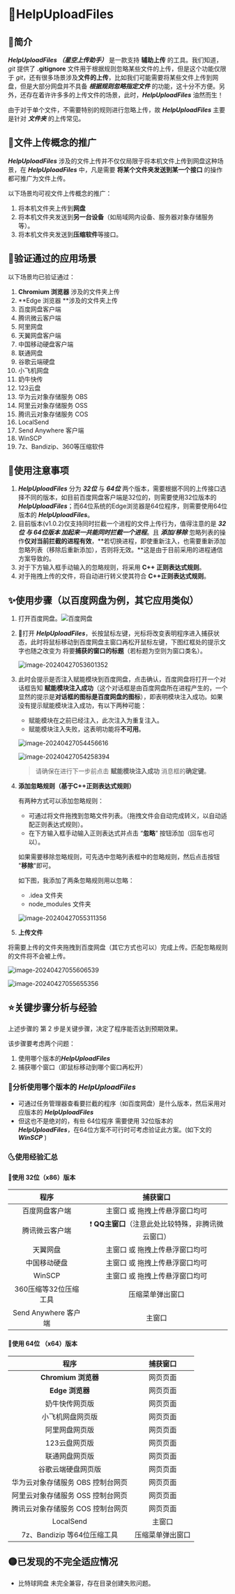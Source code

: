 # 🍕HelpUploadFiles

## 🍺简介

***HelpUploadFiles （星空上传助手）*** 是一款支持 **辅助上传** 的工具。我们知道，*git* 提供了 **.gitignore** 文件用于根据规则忽略某些文件的上传，但是这个功能仅限于 *git*，还有很多场景涉及**文件的上传**，比如我们可能需要将某些文件上传到网盘，但是大部分网盘并不具备 ***根据规则忽略指定文件*** 的功能，这十分不方便。另外，还存在着许许多多的上传文件的场景，此时，***HelpUploadFiles*** 油然而生！

由于对于单个文件，不需要特别的规则进行忽略上传，故 ***HelpUploadFiles*** 主要是针对 ***文件夹*** 的上传常见。

## 🍺文件上传概念的推广

***HelpUploadFiles*** 涉及的文件上传并不仅仅局限于将本机文件上传到网盘这种场景，在 ***HelpUploadFiles*** 中，凡是需要 **将某个文件夹发送到某一个接口** 的操作都可推广为文件上传。

以下场景均可视文件上传概念的推广：

1. 将本机文件夹上传到**网盘**
2. 将本机文件夹发送到**另一台设备**（如局域网内设备、服务器对象存储服务等）。
3. 将本机文件夹发送到**压缩软件**等接口。

## 🍻验证通过的应用场景

以下场景均已验证通过：

1. **Chromium 浏览器** 涉及的文件夹上传
2. **Edge 浏览器 **涉及的文件夹上传
3. 百度网盘客户端
4. 腾讯微云客户端
5. 阿里网盘
6. 天翼网盘客户端
7. 中国移动硬盘客户端
8. 联通网盘
9. 谷歌云端硬盘
10. 小飞机网盘
11. 奶牛快传
12. 123云盘
13. 华为云对象存储服务 OBS
14. 阿里云对象存储服务 OSS
15. 腾讯云对象存储服务 COS
16. LocalSend
17. Send Anywhere 客户端
18. WinSCP
19. 7z、Bandizip、360等压缩软件

## 📍使用注意事项

1. ***HelpUploadFiles*** 分为 ***32位*** 与 ***64位***  两个版本，需要根据不同的上传接口选择不同的版本，如目前百度网盘客户端是32位的，则需要使用32位版本的 ***HelpUploadFiles***；而64位系统的Edge浏览器是64位程序，则需要使用64位版本的 ***HelpUploadFiles***。
2. 目前版本(v1.0.2)仅支持同时拦截一个进程的文件上传行为，值得注意的是 ***32位 与 64位版本 加起来一共能同时拦截一个进程***。且 ***添加/移除*** 忽略列表的操作**仅对当前拦截的进程有效**，**若切换进程，即使重新注入，也需要重新添加忽略列表（移除后重新添加），否则将无效。**这是由于目前采用的进程通信方案导致的。
3. 对于下方输入框手动输入的忽略规则，将采用 **C++ 正则表达式规则**。
4. 对于拖拽上传的文件，将自动进行转义使其符合 **C++正则表达式规则**。

## ✨使用步骤（以百度网盘为例，其它应用类似）

1. 打开百度网盘。![百度网盘](https://github.com/KrxkGit/HelpUploadFiles/blob/main/documents/imgs/1.jpg)

2. 🔑打开 ***HelpUploadFiles***，长按鼠标左键，光标将改变表明程序进入捕获状态，此时将鼠标移动到百度网盘主窗口再松开鼠标左键，下图红框处的提示文字也随之改变为 将要**捕获的窗口的标题**（若标题为空则为窗口类名）。

   ![image-20240427053601352](https://github.com/KrxkGit/HelpUploadFiles/blob/main/documents/imgs/2.jpg)

3. 此时会提示是否注入赋能模块到百度网盘，点击确认，百度网盘将打开一个对话框告知 **赋能模块注入成功**（这个对话框是由百度网盘所在进程产生的，一个显然的提示是**对话框的图标是百度网盘的图标**），即表明模块注入成功。如果没有提示赋能模块注入成功，有以下两种可能：

   - 赋能模块在之前已经注入，此次注入为重复注入。
   - 赋能模块注入失败，这表明功能将**不可用**。

   ![image-20240427054456616](https://github.com/KrxkGit/HelpUploadFiles/blob/main/documents/imgs/3.jpg)

   ![image-20240427054258394](https://github.com/KrxkGit/HelpUploadFiles/blob/main/documents/imgs/4.jpg)

   > 请确保在进行下一步前点击 **赋能模块注入成功** 消息框的**确定键**。

4. **添加忽略规则（基于C++正则表达式规则）**

   有两种方式可以添加忽略规则：

   - 可通过将文件拖拽到忽略文件列表。（拖拽文件会自动完成转义，以自动适配正则表达式规则）。
   - 在下方输入框手动输入正则表达式并点击 “**忽略**” 按钮添加（回车也可以）。

   如果需要移除忽略规则，可先选中忽略列表框中的忽略规则，然后点击按钮 "**移除**"即可。

   如下图，我添加了两条忽略规则用以忽略：

   - .idea 文件夹
   - node_modules 文件夹

   ![image-20240427055311356](https://github.com/KrxkGit/HelpUploadFiles/blob/main/documents/imgs/5.jpg)

5. **上传文件**

将需要上传的文件夹拖拽到百度网盘（其它方式也可以）完成上传。匹配忽略规则的文件将不会被上传。

<img src="https://github.com/KrxkGit/HelpUploadFiles/blob/main/documents/imgs/6.jpg" alt="image-20240427055606539"  />

![image-20240427055655356](https://github.com/KrxkGit/HelpUploadFiles/blob/main/documents/imgs/7.jpg)

## ⭐关键步骤分析与经验

上述步骤的 第 2 步是关键步骤，决定了程序能否达到预期效果。

该步骤要考虑两个问题：

1. 使用哪个版本的***HelpUploadFiles***
2. 捕获哪个窗口（即鼠标移动到哪个窗口再松开）

### 🌛分析使用哪个版本的 ***HelpUploadFiles***

- 可通过任务管理器查看要拦截的程序（如百度网盘）是什么版本，然后采用对应版本的 ***HelpUploadFiles***
- 但这也不是绝对的，有些 64位程序 需要使用 32位版本的 ***HelpUploadFiles***，在64位方案不可行时可考虑验证此方案。(如下文的 ***WinSCP*** )

### 🌜使用经验汇总

#### 🌈使用 32位（x86）版本

|         程序          |                      捕获窗口                      |
| :-------------------: | :------------------------------------------------: |
|    百度网盘客户端     |           主窗口 或 拖拽上传悬浮窗口均可           |
|    腾讯微云客户端     | ❗ **QQ主窗口**（注意此处比较特殊，非腾讯微云窗口） |
|       天翼网盘        |           主窗口 或 拖拽上传悬浮窗口均可           |
|     中国移动硬盘      |           主窗口 或 拖拽上传悬浮窗口均可           |
|        WinSCP         |           主窗口 或 拖拽上传悬浮窗口均可           |
| 360压缩等32位压缩工具 |                  压缩菜单弹出窗口                  |
| Send Anywhere 客户端  |                       主窗口                       |

#### 🌈使用 64位 （x64）版本

|               程序                |     捕获窗口     |
| :-------------------------------: | :--------------: |
|        **Chromium 浏览器**        |     网页页面     |
|          **Edge 浏览器**          |     网页页面     |
|          奶牛快传网页版           |     网页页面     |
|         小飞机网盘网页版          |     网页页面     |
|          阿里网盘网页版           |     网页页面     |
|           123云盘网页版           |     网页页面     |
|          联通网盘网页版           |     网页页面     |
|        谷歌云端硬盘网页版         |     网页页面     |
| 华为云对象存储服务 OBS 控制台网页 |     网页页面     |
| 阿里云对象存储服务 OSS 控制台网页 |     网页页面     |
| 腾讯云对象存储服务 COS 控制台网页 |     网页页面     |
|             LocalSend             |      主窗口      |
|    7z、Bandizip 等64位压缩工具    | 压缩菜单弹出窗口 |

## 🟡已发现的不完全适应情况

- 比特球网盘 未完全兼容，存在目录创建失败问题。